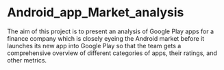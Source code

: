 # Android_app_Market_analysis
The aim of this project is to present an analysis of Google Play apps for a finance company which is closely eyeing the Android market before it launches its new app into Google Play so that the team gets a comprehensive overview of different categories of apps, their ratings, and other metrics.
